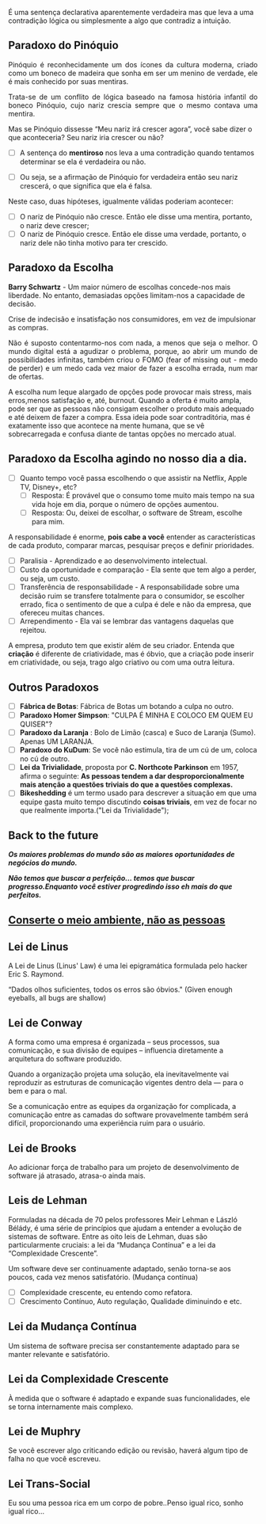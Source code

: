 É uma sentença declarativa aparentemente verdadeira mas que leva a uma contradição lógica ou simplesmente a algo que contradiz a intuição.
## Paradoxo do Pinóquio
<p align="justify">Pinóquio é reconhecidamente um dos ícones da cultura moderna, criado como um boneco de madeira que sonha em ser um menino de verdade, ele é mais conhecido por suas mentiras.</p>
<p align="justify">Trata-se de um conflito de lógica baseado na famosa história infantil do boneco Pinóquio, cujo nariz crescia sempre que o mesmo contava uma mentira.</p>
Mas se Pinóquio dissesse “Meu nariz irá crescer agora”, você sabe dizer o que aconteceria? Seu nariz iria crescer ou não?

- [ ] A sentença do **mentiroso** nos leva a uma contradição quando tentamos determinar se ela é verdadeira ou não.

- [ ] Ou seja, se a afirmação de Pinóquio for verdadeira então seu nariz crescerá, o que significa que ela é falsa.

Neste caso, duas hipóteses, igualmente válidas poderiam acontecer:

- [ ] O nariz de Pinóquio não cresce. Então ele disse uma mentira, portanto, o nariz deve crescer;
- [ ] O nariz de Pinóquio cresce. Então ele disse uma verdade, portanto, o nariz dele não tinha motivo para ter crescido.
  
## Paradoxo da Escolha

**Barry Schwartz** - Um maior número de escolhas concede-nos mais liberdade. No entanto, demasiadas opções limitam-nos a capacidade de decisão.

Crise de indecisão e insatisfação nos consumidores, em vez de impulsionar as compras.
<p align="justify">Não é suposto contentarmo-nos com nada, a menos que seja o melhor. O mundo digital está a agudizar o problema, porque, ao abrir um mundo de possibilidades infinitas, também criou o FOMO (fear of missing out - medo de perder) e um medo cada vez maior de fazer a escolha errada, num mar de ofertas.</p>
A escolha num leque alargado de opções pode provocar mais stress, mais erros,menos satisfação e, até, burnout.
Quando a oferta é muito ampla, pode ser que as pessoas não consigam escolher o produto mais adequado e até deixem de fazer a compra.
Essa ideia pode soar contraditória, mas é exatamente isso que acontece na mente humana, que se vê sobrecarregada e confusa diante de tantas opções no mercado atual.

## Paradoxo da Escolha agindo no nosso dia a dia.

- [ ] Quanto tempo você passa escolhendo o que assistir na Netflix, Apple TV, Disney+, etc?
	- [ ] Resposta: É provável que o consumo tome muito mais tempo na sua vida hoje em dia, porque o número de opções aumentou.
	- [ ] Resposta: Ou, deixei de escolhar, o software de Stream, escolhe para mim.

A responsabilidade é enorme, **pois cabe a você** entender as características de cada produto, comparar marcas, pesquisar preços e definir prioridades.

- [ ] Paralisia - Aprendizado e ao desenvolvimento intelectual.
- [ ] Custo da oportunidade e comparação - Ela sente que tem algo a perder, ou seja, um custo.
- [ ] Transferência de responsabilidade - A responsabilidade sobre uma decisão ruim se transfere totalmente para o consumidor, se escolher errado, fica o sentimento de que a culpa é dele e não da empresa, que ofereceu muitas chances.
- [ ] Arrependimento - Ela vai se lembrar das vantagens daquelas que rejeitou.

A empresa, produto tem que existir além de seu criador. Entenda que **criação** é diferente de criatividade, mas é óbvio, que a criação pode inserir em criatividade, ou seja, trago algo criativo ou com uma outra leitura.
## Outros Paradoxos

- [ ] **Fábrica de Botas**: Fábrica de Botas um botando a culpa no outro.
- [ ] **Paradoxo Homer Simpson**: "CULPA É MINHA E COLOCO EM QUEM EU QUISER"?
- [ ] **Paradoxo da Laranja** : Bolo de Limão (casca) e Suco de Laranja (Sumo). Apenas UM LARANJA.
- [ ] **Paradoxo do KuDum**: Se você não estimula, tira de um cú de um, coloca no cú de outro.
- [ ] **Lei da Trivialidade**, proposta por **C. Northcote Parkinson** em 1957, afirma o seguinte: **As pessoas tendem a dar desproporcionalmente mais atenção a questões triviais do que a questões complexas.**
- [ ] **Bikeshedding** é um termo usado para descrever a situação em que uma equipe gasta muito tempo discutindo **coisas triviais**, em vez de focar no que realmente importa.("Lei da Trivialidade");

## Back to the future

_**Os maiores problemas do mundo são as maiores oportunidades de negócios do mundo.**_

_**Não temos que buscar a perfeição… temos que buscar progresso.Enquanto você estiver progredindo isso eh mais do que perfeitos.**_
## [Conserte o meio ambiente, não as pessoas](https://www.jasonacox.com/wordpress/wp-content/uploads/2018/11/DOES_forum_OrgDesign_112016.pdf)

## Lei de Linus
A Lei de Linus (Linus' Law) é uma lei epigramática formulada pelo hacker Eric S. Raymond.

“Dados olhos suficientes, todos os erros são óbvios." (Given enough eyeballs, all bugs are shallow)
## Lei de Conway
A forma como uma empresa é organizada – seus processos, sua comunicação, e sua divisão de equipes – influencia diretamente a arquitetura do software produzido.

Quando a organização projeta uma solução, ela inevitavelmente vai reproduzir as estruturas de comunicação vigentes dentro dela — para o bem e para o mal.

Se a comunicação entre as equipes da organização for complicada, a comunicação entre as camadas do software provavelmente também será difícil, proporcionando uma experiência ruim para o usuário.
## Lei de Brooks
Ao adicionar força de trabalho para um projeto de desenvolvimento de software já atrasado, atrasa-o ainda mais.

## Leis de Lehman
Formuladas na década de 70 pelos professores Meir Lehman e László Bélády, é uma série de princípios que ajudam a entender a evolução de sistemas de software. Entre as oito leis de Lehman, duas são particularmente cruciais: a lei da “Mudança Contínua” e a lei da “Complexidade Crescente”.

Um software deve ser continuamente adaptado, senão torna-se aos poucos, cada vez menos satisfatório. (Mudança contínua)
  
- [ ] Complexidade crescente, eu entendo como refatora.
- [ ] Crescimento Contínuo, Auto regulação, Qualidade diminuindo e etc.

## Lei da Mudança Contínua
Um sistema de software precisa ser constantemente adaptado para se manter relevante e satisfatório.
## Lei da Complexidade Crescente
À medida que o software é adaptado e expande suas funcionalidades, ele se torna internamente mais complexo.
## Lei de Muphry
Se você escrever algo criticando edição ou revisão, haverá algum tipo de falha no que você escreveu.
## Lei Trans-Social
Eu sou uma pessoa rica em um corpo de pobre..Penso igual rico, sonho igual rico...

